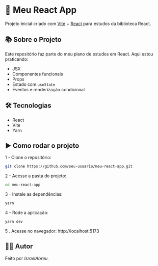 # 🚀 Meu React App

Projeto inicial criado com [Vite](https://vitejs.dev/) + [React](https://react.dev/) para estudos da biblioteca React.

## 📚 Sobre o Projeto

Este repositório faz parte do meu plano de estudos em React. Aqui estou praticando:

- JSX
- Componentes funcionais
- Props
- Estado com `useState`
- Eventos e renderização condicional

## 🛠️ Tecnologias

- React
- Vite
- Yarn

## ▶️ Como rodar o projeto

1 - Clone o repositório:
```bash
git clone https://github.com/seu-usuario/meu-react-app.git
```
2 - Acesse a pasta do projeto:
```bash
cd meu-react-app
```
3 - Instale as dependências:
```bash
yarn
```

4 - Rode a aplicação:
```bash
yarn dev
```

5 . Acesse no navegador: http://localhost:5173

## 👨‍💻 Autor
Feito por <i>IsraelAbreu<i>.